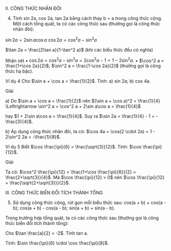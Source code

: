 II. CÔNG THỨC NHÂN ĐÔI

4. Tính sin 2a, cos 2a, tan 2a bằng cách thay b = a trong công thức cộng.
Một cách tổng quát, ta có các công thức sau (thường gọi là công thức nhân đôi):

$\sin 2a = 2\sin a\cos a$
$\cos 2a = \cos^2 a - \sin^2 a$

$\tan 2a = \frac{2\tan a}{1-\tan^2 a}$ (khi các biểu thức đều có nghĩa)

Nhận xét
• $\cos 2a = \cos^2 a - \sin^2 a = 2\cos^2 a - 1 = 1 - 2\sin^2 a$.
• $\cos^2 a = \frac{1+\cos 2a}{2}$; $\sin^2 a = \frac{1-\cos 2a}{2}$ (thường gọi là công thức hạ bậc).

Ví dụ 4 Cho $\sin a + \cos a = \frac{1}{2}$. Tính:
a) sin 2a;
b) cos 4a.

Giải

a) Do $\sin a + \cos a = \frac{1}{2}$ nên $(\sin a + \cos a)^2 = \frac{1}{4} \Leftrightarrow \sin^2 a + \cos^2 a + 2\sin a\cos a = \frac{1}{4}$

hay $1 + 2\sin a\cos a = \frac{1}{4}$. Suy ra $\sin 2a = \frac{1}{4} - 1 = -\frac{3}{4}$.

b) Áp dụng công thức nhân đôi, ta có: $\cos 4a = \cos(2 \cdot 2a) = 1 - 2\sin^2 2a = -\frac{1}{8}$.

Ví dụ 5 Biết $\cos \frac{\pi}{6} = \frac{\sqrt{3}}{2}$. Tính: $\cos \frac{\pi}{12}$.

Giải

Ta có: $\cos^2 \frac{\pi}{12} = \frac{1+\cos \frac{\pi}{6}}{2} = \frac{2+\sqrt{3}}{4}$. Mà $\cos \frac{\pi}{12} > 0$ nên $\cos \frac{\pi}{12} = \frac{\sqrt{2+\sqrt{3}}}{2}$.

III. CÔNG THỨC BIẾN ĐỔI TÍCH THÀNH TỔNG

5. Sử dụng công thức cộng, rút gọn mỗi biểu thức sau:
cos(a + b) + cos(a - b); cos(a + b) - cos(a - b); sin(a + b) + sin(a - b).

Trong trường hợp tổng quát, ta có các công thức sau (thường gọi là công thức biến đổi tích thành tổng):

Cho $\tan \frac{a}{2} = -2$. Tính tan a.

Tính: $\sin \frac{\pi}{8} \cdot \cos \frac{\pi}{8}$.